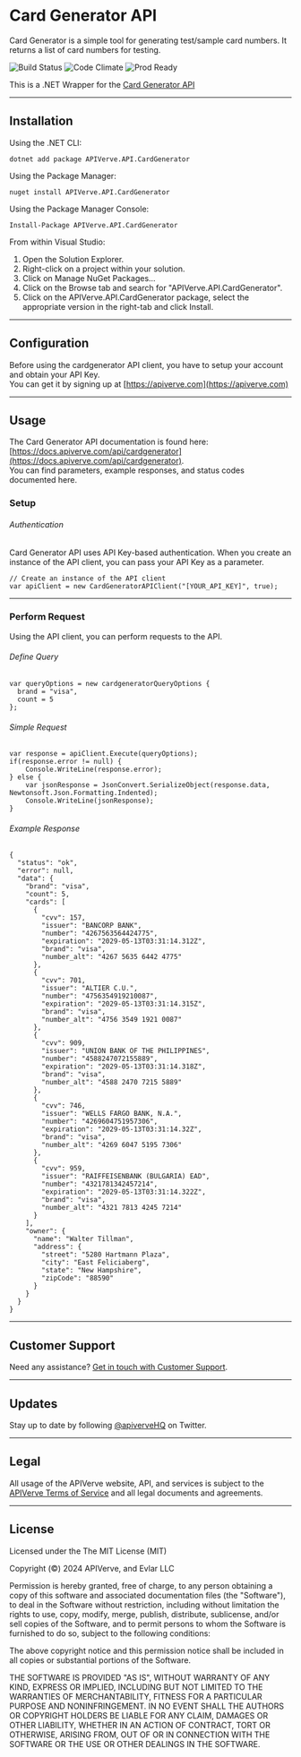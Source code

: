 Card Generator API
============

Card Generator is a simple tool for generating test/sample card numbers. It returns a list of card numbers for testing.

![Build Status](https://img.shields.io/badge/build-passing-green)
![Code Climate](https://img.shields.io/badge/maintainability-B-purple)
![Prod Ready](https://img.shields.io/badge/production-ready-blue)

This is a .NET Wrapper for the [Card Generator API](https://apiverve.com/marketplace/api/cardgenerator)

---

## Installation

Using the .NET CLI:
```
dotnet add package APIVerve.API.CardGenerator
```

Using the Package Manager:
```
nuget install APIVerve.API.CardGenerator
```

Using the Package Manager Console:
```
Install-Package APIVerve.API.CardGenerator
```

From within Visual Studio:

1. Open the Solution Explorer.
2. Right-click on a project within your solution.
3. Click on Manage NuGet Packages...
4. Click on the Browse tab and search for "APIVerve.API.CardGenerator".
5. Click on the APIVerve.API.CardGenerator package, select the appropriate version in the right-tab and click Install.


---

## Configuration

Before using the cardgenerator API client, you have to setup your account and obtain your API Key.  
You can get it by signing up at [https://apiverve.com](https://apiverve.com)

---

## Usage

The Card Generator API documentation is found here: [https://docs.apiverve.com/api/cardgenerator](https://docs.apiverve.com/api/cardgenerator).  
You can find parameters, example responses, and status codes documented here.

### Setup

###### Authentication
Card Generator API uses API Key-based authentication. When you create an instance of the API client, you can pass your API Key as a parameter.

```
// Create an instance of the API client
var apiClient = new CardGeneratorAPIClient("[YOUR_API_KEY]", true);
```

---


### Perform Request
Using the API client, you can perform requests to the API.

###### Define Query

```
var queryOptions = new cardgeneratorQueryOptions {
  brand = "visa",
  count = 5
};
```

###### Simple Request

```
var response = apiClient.Execute(queryOptions);
if(response.error != null) {
	Console.WriteLine(response.error);
} else {
    var jsonResponse = JsonConvert.SerializeObject(response.data, Newtonsoft.Json.Formatting.Indented);
    Console.WriteLine(jsonResponse);
}
```

###### Example Response

```
{
  "status": "ok",
  "error": null,
  "data": {
    "brand": "visa",
    "count": 5,
    "cards": [
      {
        "cvv": 157,
        "issuer": "BANCORP BANK",
        "number": "4267563564424775",
        "expiration": "2029-05-13T03:31:14.312Z",
        "brand": "visa",
        "number_alt": "4267 5635 6442 4775"
      },
      {
        "cvv": 701,
        "issuer": "ALTIER C.U.",
        "number": "4756354919210087",
        "expiration": "2029-05-13T03:31:14.315Z",
        "brand": "visa",
        "number_alt": "4756 3549 1921 0087"
      },
      {
        "cvv": 909,
        "issuer": "UNION BANK OF THE PHILIPPINES",
        "number": "4588247072155889",
        "expiration": "2029-05-13T03:31:14.318Z",
        "brand": "visa",
        "number_alt": "4588 2470 7215 5889"
      },
      {
        "cvv": 746,
        "issuer": "WELLS FARGO BANK, N.A.",
        "number": "4269604751957306",
        "expiration": "2029-05-13T03:31:14.32Z",
        "brand": "visa",
        "number_alt": "4269 6047 5195 7306"
      },
      {
        "cvv": 959,
        "issuer": "RAIFFEISENBANK (BULGARIA) EAD",
        "number": "4321781342457214",
        "expiration": "2029-05-13T03:31:14.322Z",
        "brand": "visa",
        "number_alt": "4321 7813 4245 7214"
      }
    ],
    "owner": {
      "name": "Walter Tillman",
      "address": {
        "street": "5280 Hartmann Plaza",
        "city": "East Feliciaberg",
        "state": "New Hampshire",
        "zipCode": "88590"
      }
    }
  }
}
```

---

## Customer Support

Need any assistance? [Get in touch with Customer Support](https://apiverve.com/contact).

---

## Updates
Stay up to date by following [@apiverveHQ](https://twitter.com/apiverveHQ) on Twitter.

---

## Legal

All usage of the APIVerve website, API, and services is subject to the [APIVerve Terms of Service](https://apiverve.com/terms) and all legal documents and agreements.

---

## License
Licensed under the The MIT License (MIT)

Copyright (&copy;) 2024 APIVerve, and Evlar LLC

Permission is hereby granted, free of charge, to any person obtaining a copy of this software and associated documentation files (the "Software"), to deal in the Software without restriction, including without limitation the rights to use, copy, modify, merge, publish, distribute, sublicense, and/or sell copies of the Software, and to permit persons to whom the Software is furnished to do so, subject to the following conditions:

The above copyright notice and this permission notice shall be included in all copies or substantial portions of the Software.

THE SOFTWARE IS PROVIDED "AS IS", WITHOUT WARRANTY OF ANY KIND, EXPRESS OR IMPLIED, INCLUDING BUT NOT LIMITED TO THE WARRANTIES OF MERCHANTABILITY, FITNESS FOR A PARTICULAR PURPOSE AND NONINFRINGEMENT. IN NO EVENT SHALL THE AUTHORS OR COPYRIGHT HOLDERS BE LIABLE FOR ANY CLAIM, DAMAGES OR OTHER LIABILITY, WHETHER IN AN ACTION OF CONTRACT, TORT OR OTHERWISE, ARISING FROM, OUT OF OR IN CONNECTION WITH THE SOFTWARE OR THE USE OR OTHER DEALINGS IN THE SOFTWARE.